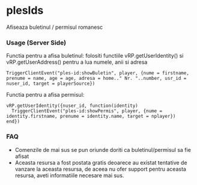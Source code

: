# plesIds
Afiseaza buletinul / permisul romanesc

### Usage (Server Side)

Functia pentru a afisa buletinul:
folositi functiile vRP.getUserIdentity() si vRP.getUserAddress() pentru a lua numele, anii si adresa
```
TriggerClientEvent("ples-id:showBuletin", player, {nume = firstname, prenume = name, age = age, adresa = home.." Nr. "..number, usr_id = nuser_id, target = playerSource})
```

Functia pentru a afisa permisul:
```
vRP.getUserIdentity({nuser_id, function(identity)
  TriggerClientEvent("ples-id:showPermis", player, {nume = identity.firstname, prenume = identity.name, target = nplayer})
end})
```

### FAQ
- Comenzile de mai sus se pun oriunde doriti ca buletinul/permisul sa fie afisat
- Aceasta resursa a fost postata gratis deoarece au existat tentative de vanzare la aceasta resursa, de aceea nu ofer support pentru aceasta resursa, aveti informatiile necesare mai sus.
